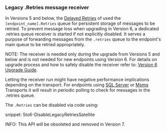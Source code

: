 ### Legacy .Retries message receiver

In Versions 5 and below, the [Delayed Retries](/nservicebus/recoverability/#delayed-retries) of used the `[endpoint_name].Retries` queue for persistent storage of messages to be retried. To prevent message loss when upgrading in Version 6, a dedicated .retries queue receiver is started if not explicitly disabled. It serves a purpose of forwarding messages from the `.retries` queue to the endpoint's main queue to be retried appropriately.

NOTE: The receiver is needed only during the upgrade from Versions 5 and below and is not needed for new endpoints using Version 6. For details on upgrade process and how to safely disable the receiver refer to: [Version 6 Upgrade Guide](/nservicebus/upgrades/5to6/recoverability.md#legacy-retries-queue).

Letting the receiver run might have negative performance implications depending on the transport. For endpoints using [SQL Server](/nservicebus/sqlserver/) or [Msmq](/nservicebus/msmq/) Transports it will result in periodic polling to check for messages in the .retries queue.

The `.Retries` can be disabled via code using:

snippet: 5to6-DisableLegacyRetriesSatellite

INFO: This API will be obsoleted and removed in Version 7.